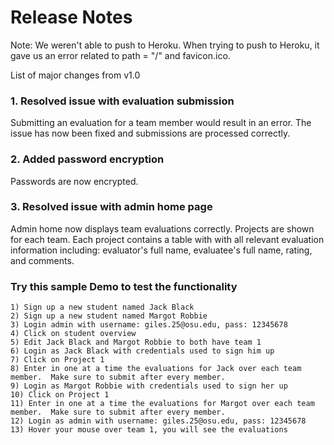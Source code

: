 # Release Notes
Note: We weren't able to push to Heroku. When trying to push to Heroku, it gave us an error related to path = "/" and favicon.ico.

List of major changes from v1.0 

### 1. Resolved issue with evaluation submission
Submitting an evaluation for a team member would result in an error. The issue has now been fixed and submissions are processed correctly.

### 2. Added password encryption
Passwords are now encrypted.

### 3. Resolved issue with admin home page
Admin home now displays team evaluations correctly. Projects are shown for each team. Each project contains a table with with all relevant evaluation information including: evaluator's full name, evaluatee's full name, rating, and comments.


### Try this sample Demo to test the functionality
    1) Sign up a new student named Jack Black
    2) Sign up a new student named Margot Robbie
    3) Login admin with username: giles.25@osu.edu, pass: 12345678
    4) Click on student overview
    5) Edit Jack Black and Margot Robbie to both have team 1
    6) Login as Jack Black with credentials used to sign him up
    7) Click on Project 1
    8) Enter in one at a time the evaluations for Jack over each team member.  Make sure to submit after every member.
    9) Login as Margot Robbie with credentials used to sign her up
    10) Click on Project 1
    11) Enter in one at a time the evaluations for Margot over each team member.  Make sure to submit after every member.
    12) Login as admin with username: giles.25@osu.edu, pass: 12345678
    13) Hover your mouse over team 1, you will see the evaluations
